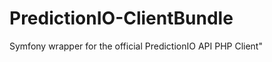 PredictionIO-ClientBundle
=========================

Symfony wrapper for the official PredictionIO API PHP Client"
